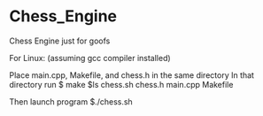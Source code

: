 # Chess_Engine
Chess Engine just for goofs

For Linux: (assuming gcc compiler installed)

Place main.cpp, Makefile, and chess.h in the same directory
In that directory run
$ make
$ls
chess.sh chess.h main.cpp Makefile

Then launch program
$./chess.sh
